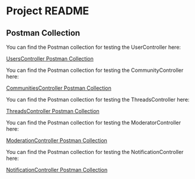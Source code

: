 
# Project README

## Postman Collection

You can find the Postman collection for testing the UserController here:

[UsersController Postman Collection](UsersControllerCollection.json)

You can find the Postman collection for testing the CommunityController here:

[CommunitiesController Postman Collection](CommunitiesControllerCollection.json)

You can find the Postman collection for testing the ThreadsController here:

[ThreadsController Postman Collection](ThreadsControllerCollection.json)

You can find the Postman collection for testing the ModeratorController here:

[ModerationController Postman Collection](ModerationControllerCollection.json)

You can find the Postman collection for testing the NotificationController here:

[NotificationController Postman Collection](NotificationControllerCollection.json)


